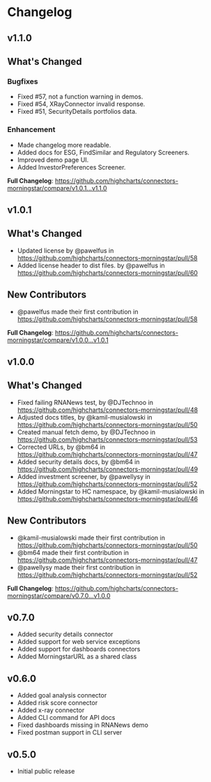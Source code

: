 Changelog
=========

v1.1.0
------

## What's Changed

### Bugfixes
* Fixed #57, not a function warning in demos.
* Fixed #54, XRayConnector invalid response.
* Fixed #51, SecurityDetails portfolios data.

### Enhancement
* Made changelog more readable.
* Added docs for ESG, FindSimilar and Regulatory Screeners.
* Improved demo page UI.
* Added InvestorPreferences Screener.

**Full Changelog**: https://github.com/highcharts/connectors-morningstar/compare/v1.0.1...v1.1.0

v1.0.1
------

## What's Changed
* Updated license by @pawelfus in https://github.com/highcharts/connectors-morningstar/pull/58
* Added license header to dist files. by @pawelfus in https://github.com/highcharts/connectors-morningstar/pull/60

## New Contributors
* @pawelfus made their first contribution in https://github.com/highcharts/connectors-morningstar/pull/58

**Full Changelog**: https://github.com/highcharts/connectors-morningstar/compare/v1.0.0...v1.0.1



v1.0.0
------

## What's Changed
* Fixed failing RNANews test, by @DJTechnoo in https://github.com/highcharts/connectors-morningstar/pull/48
* Adjusted docs titles, by @kamil-musialowski in https://github.com/highcharts/connectors-morningstar/pull/50
* Created manual fetch demo, by @DJTechnoo in https://github.com/highcharts/connectors-morningstar/pull/53
* Corrected URLs, by @bm64 in https://github.com/highcharts/connectors-morningstar/pull/47
* Added security details docs, by @bm64 in https://github.com/highcharts/connectors-morningstar/pull/49
* Added investment screener, by @pawellysy in https://github.com/highcharts/connectors-morningstar/pull/52
* Added Morningstar to HC namespace, by @kamil-musialowski in https://github.com/highcharts/connectors-morningstar/pull/46

## New Contributors
* @kamil-musialowski made their first contribution in https://github.com/highcharts/connectors-morningstar/pull/50
* @bm64 made their first contribution in https://github.com/highcharts/connectors-morningstar/pull/47
* @pawellysy made their first contribution in https://github.com/highcharts/connectors-morningstar/pull/52

**Full Changelog**: https://github.com/highcharts/connectors-morningstar/compare/v0.7.0...v1.0.0



v0.7.0
------
* Added security details connector
* Added support for web service exceptions
* Added support for dashboards connectors
* Added MorningstarURL as a shared class



v0.6.0
------

* Added goal analysis connector
* Added risk score connector
* Added x-ray connector
* Added CLI command for API docs
* Fixed dashboards missing in RNANews demo
* Fixed postman support in CLI server



v0.5.0
------

* Initial public release

